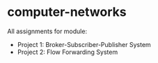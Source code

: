 # computer-networks

All assignments for module: 
- Project 1: Broker-Subscriber-Publisher System
- Project 2: Flow Forwarding System
